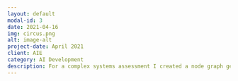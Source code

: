 ```yaml
---
layout: default
modal-id: 3
date: 2021-04-16
img: circus.png
alt: image-alt
project-date: April 2021
client: AIE
category: AI Development
description: For a complex systems assessment I created a node graph generator that can take any number of meshes and will output a generated node graph for the ai agent to use for pathfinding. This node graph is then saved to a scriptable object to avoid generating a live node graph
---
```

